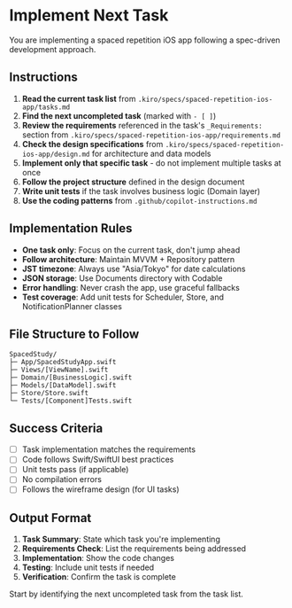 # Implement Next Task

You are implementing a spaced repetition iOS app following a spec-driven development approach.

## Instructions

1. **Read the current task list** from `.kiro/specs/spaced-repetition-ios-app/tasks.md`
2. **Find the next uncompleted task** (marked with `- [ ]`)
3. **Review the requirements** referenced in the task's `_Requirements:` section from `.kiro/specs/spaced-repetition-ios-app/requirements.md`
4. **Check the design specifications** from `.kiro/specs/spaced-repetition-ios-app/design.md` for architecture and data models
5. **Implement only that specific task** - do not implement multiple tasks at once
6. **Follow the project structure** defined in the design document
7. **Write unit tests** if the task involves business logic (Domain layer)
8. **Use the coding patterns** from `.github/copilot-instructions.md`

## Implementation Rules

- **One task only**: Focus on the current task, don't jump ahead
- **Follow architecture**: Maintain MVVM + Repository pattern
- **JST timezone**: Always use "Asia/Tokyo" for date calculations
- **JSON storage**: Use Documents directory with Codable
- **Error handling**: Never crash the app, use graceful fallbacks
- **Test coverage**: Add unit tests for Scheduler, Store, and NotificationPlanner classes

## File Structure to Follow

```
SpacedStudy/
├─ App/SpacedStudyApp.swift
├─ Views/[ViewName].swift
├─ Domain/[BusinessLogic].swift  
├─ Models/[DataModel].swift
├─ Store/Store.swift
└─ Tests/[Component]Tests.swift
```

## Success Criteria

- [ ] Task implementation matches the requirements
- [ ] Code follows Swift/SwiftUI best practices
- [ ] Unit tests pass (if applicable)
- [ ] No compilation errors
- [ ] Follows the wireframe design (for UI tasks)

## Output Format

1. **Task Summary**: State which task you're implementing
2. **Requirements Check**: List the requirements being addressed
3. **Implementation**: Show the code changes
4. **Testing**: Include unit tests if needed
5. **Verification**: Confirm the task is complete

Start by identifying the next uncompleted task from the task list.